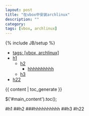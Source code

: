 ```yaml
---
layout: post
title: "在vbox中安装archlinux"
description: ""
category: 
tags: [vbox, archlinux]
---
```

{% include JB/setup %}

  - [tags: [vbox, archlinux]](#tags-vbox-archlinux)
- [h1](#h1)
  - [h2](#h2)
    - [hhhhhhhhhh](#hhhhhhhhhh)
  - [h3](#h3)
- [h22](#h22)


<div>{{ content | toc_generate }}</div>

<script>$('#main_content').toc();</script>

$('#main_content').toc();

#h1
##h2
###hhhhhhhhhh
##h3
#h22

